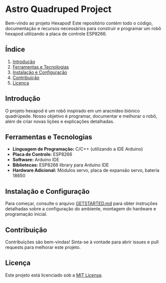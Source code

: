 # Astro Quadruped Project

Bem-vindo ao projeto Hexapod! Este repositório contém todo o código, documentação e recursos necessários para construir e programar um robô hexapod utilizando a placa de controle ESP8266.

## Índice

1. [Introdução](#introdução)
2. [Ferramentas e Tecnologias](#ferramentas-e-tecnologias)
3. [Instalação e Configuração](#instalação-e-configuração)
4. [Contribuição](#contribuição)
5. [Licença](#licença)

## Introdução

O projeto hexapod é um robô inspirado em um aracnídeo biónico quadrúpede. Nosso objetivo é programar, documentar e melhorar o robô, além de criar novas lições e explicações detalhadas.

## Ferramentas e Tecnologias

- **Linguagem de Programação:** C/C++ (utilizando a IDE Arduino)
- **Placa de Controle:** ESP8266
- **Software:** Arduino IDE
- **Bibliotecas:** ESP8266 library para Arduino IDE
- **Hardware Adicional:** Módulos servo, placa de expansão servo, bateria 18650

## Instalação e Configuração

Para começar, consulte o arquivo [GETSTARTED.md](GETSTARTED.md) para obter instruções detalhadas sobre a configuração do ambiente, montagem do hardware e programação inicial.

## Contribuição

Contribuições são bem-vindas! Sinta-se à vontade para abrir issues e pull requests para melhorar este projeto.

## Licença

Este projeto está licenciado sob a [MIT License](LICENSE).

